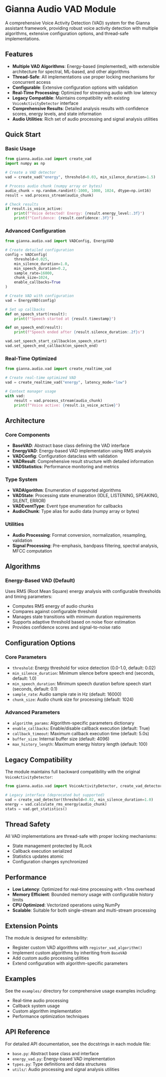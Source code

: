 # Gianna Audio VAD Module

A comprehensive Voice Activity Detection (VAD) system for the Gianna assistant framework, providing robust voice activity detection with multiple algorithms, extensive configuration options, and thread-safe implementations.

## Features

- **Multiple VAD Algorithms**: Energy-based (implemented), with extensible architecture for spectral, ML-based, and other algorithms
- **Thread-Safe**: All implementations use proper locking mechanisms for concurrent access
- **Configurable**: Extensive configuration options with validation
- **Real-Time Processing**: Optimized for streaming audio with low latency
- **Legacy Compatible**: Maintains compatibility with existing `VoiceActivityDetector` interface
- **Comprehensive Results**: Detailed analysis results with confidence scores, energy levels, and state information
- **Audio Utilities**: Rich set of audio processing and signal analysis utilities

## Quick Start

### Basic Usage

```python
from gianna.audio.vad import create_vad
import numpy as np

# Create a VAD detector
vad = create_vad("energy", threshold=0.03, min_silence_duration=1.5)

# Process audio chunk (numpy array or bytes)
audio_chunk = np.random.randint(-1000, 1000, 1024, dtype=np.int16)
result = vad.process_stream(audio_chunk)

# Check results
if result.is_voice_active:
    print(f"Voice detected! Energy: {result.energy_level:.3f}")
    print(f"Confidence: {result.confidence:.3f}")
```

### Advanced Configuration

```python
from gianna.audio.vad import VADConfig, EnergyVAD

# Create detailed configuration
config = VADConfig(
    threshold=0.025,
    min_silence_duration=1.0,
    min_speech_duration=0.2,
    sample_rate=16000,
    chunk_size=1024,
    enable_callbacks=True
)

# Create VAD with configuration
vad = EnergyVAD(config)

# Set up callbacks
def on_speech_start(result):
    print(f"Speech started at {result.timestamp}")

def on_speech_end(result):
    print(f"Speech ended after {result.silence_duration:.2f}s")

vad.set_speech_start_callback(on_speech_start)
vad.set_speech_end_callback(on_speech_end)
```

### Real-Time Optimized

```python
from gianna.audio.vad import create_realtime_vad

# Create real-time optimized VAD
vad = create_realtime_vad("energy", latency_mode="low")

# Context manager usage
with vad:
    result = vad.process_stream(audio_chunk)
    print(f"Voice active: {result.is_voice_active}")
```

## Architecture

### Core Components

- **BaseVAD**: Abstract base class defining the VAD interface
- **EnergyVAD**: Energy-based VAD implementation using RMS analysis
- **VADConfig**: Configuration dataclass with validation
- **VADResult**: Comprehensive result structure with detailed information
- **VADStatistics**: Performance monitoring and metrics

### Type System

- **VADAlgorithm**: Enumeration of supported algorithms
- **VADState**: Processing state enumeration (IDLE, LISTENING, SPEAKING, SILENT, ERROR)
- **VADEventType**: Event type enumeration for callbacks
- **AudioChunk**: Type alias for audio data (numpy array or bytes)

### Utilities

- **Audio Processing**: Format conversion, normalization, resampling, validation
- **Signal Processing**: Pre-emphasis, bandpass filtering, spectral analysis, MFCC computation

## Algorithms

### Energy-Based VAD (Default)

Uses RMS (Root Mean Square) energy analysis with configurable thresholds and timing parameters:

- Computes RMS energy of audio chunks
- Compares against configurable threshold
- Manages state transitions with minimum duration requirements
- Supports adaptive threshold based on noise floor estimation
- Provides confidence scores and signal-to-noise ratio

## Configuration Options

### Core Parameters

- `threshold`: Energy threshold for voice detection (0.0-1.0, default: 0.02)
- `min_silence_duration`: Minimum silence before speech end (seconds, default: 1.0)
- `min_speech_duration`: Minimum speech duration before speech start (seconds, default: 0.1)
- `sample_rate`: Audio sample rate in Hz (default: 16000)
- `chunk_size`: Audio chunk size for processing (default: 1024)

### Advanced Parameters

- `algorithm_params`: Algorithm-specific parameters dictionary
- `enable_callbacks`: Enable/disable callback execution (default: True)
- `callback_timeout`: Maximum callback execution time (default: 5.0s)
- `buffer_size`: Internal buffer size (default: 4096)
- `max_history_length`: Maximum energy history length (default: 100)

## Legacy Compatibility

The module maintains full backward compatibility with the original `VoiceActivityDetector`:

```python
from gianna.audio.vad import VoiceActivityDetector, create_vad_detector

# Legacy interface (deprecated but supported)
vad = create_vad_detector(threshold=0.02, min_silence_duration=1.0)
energy = vad.calculate_rms_energy(audio_chunk)
stats = vad.get_statistics()
```

## Thread Safety

All VAD implementations are thread-safe with proper locking mechanisms:

- State management protected by RLock
- Callback execution serialized
- Statistics updates atomic
- Configuration changes synchronized

## Performance

- **Low Latency**: Optimized for real-time processing with <1ms overhead
- **Memory Efficient**: Bounded memory usage with configurable history limits
- **CPU Optimized**: Vectorized operations using NumPy
- **Scalable**: Suitable for both single-stream and multi-stream processing

## Extension Points

The module is designed for extensibility:

- Register custom VAD algorithms with `register_vad_algorithm()`
- Implement custom algorithms by inheriting from `BaseVAD`
- Add custom audio processing utilities
- Extend configuration with algorithm-specific parameters

## Examples

See the `examples/` directory for comprehensive usage examples including:
- Real-time audio processing
- Callback system usage
- Custom algorithm implementation
- Performance optimization techniques

## API Reference

For detailed API documentation, see the docstrings in each module file:
- `base.py`: Abstract base class and interface
- `energy_vad.py`: Energy-based VAD implementation
- `types.py`: Type definitions and data structures
- `utils/`: Audio processing and signal analysis utilities
